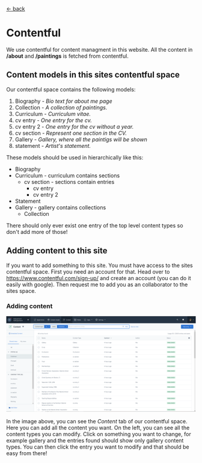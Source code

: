 [<- back](./TOC.md)

# Contentful

We use contentful for content managment in this website. All the content in **/about** and **/paintings** is fetched from contentful.

## Content models in this sites contentful space

Our contentful space contains the following models:

1. Biography	- *Bio text for about me page*
2. Collection	- *A collection of paintings.*
3. Curriculum	- *Curriculum vitae.*
4. cv entry	    - *One entry for the cv.*
5. cv entry 2	- *One entry for the cv without a year.*
6. cv section	- *Represent one section in the CV.*
7. Gallery	    - *Gallery, where all the paintigs will be shown*
8. statement	- *Artist's statement.*

These models should be used in hierarchically like this:

- Biography
- Curriculum - curriculum contains sections
    - cv section - sections contain entries
        - cv entry
        - cv entry 2
- Statement
- Gallery - gallery contains collections
    - Collection

There should only ever exist one entry of the top level content types so don't add more of those! 

## Adding content to this site

If you want to add something to this site. You must have access to the sites contentful space. First you need an account for that. Head over to https://www.contentful.com/sign-up/ and create an account (you can do it easily with google). Then request me to add you as an collaborator to the sites space.

### Adding content

![image](./images/contentful.PNG)

In the image above, you can see the *Content* tab of our contentful space. Here you can add all the content you want. On the left, you can see all the content types you can modify. Click on something you want to change, for example gallery and the entries found should show only gallery content types. You can then click the entry you want to modify and that should be easy from there!